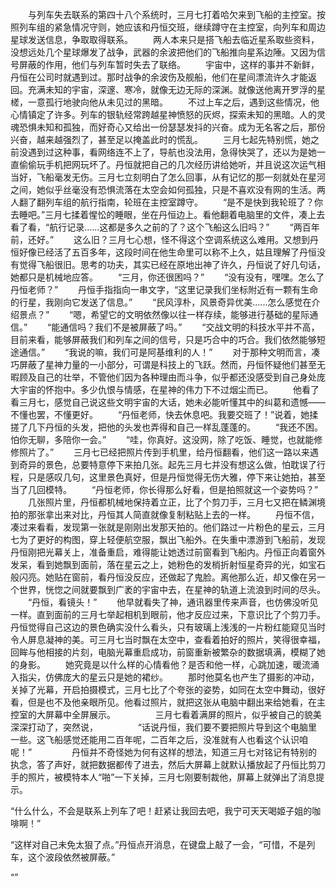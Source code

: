 　　与列车失去联系的第四十八个系统时，三月七打着哈欠来到飞船的主控室。按照列车组的紧急情况守则，她应该和丹恒交班，继续蹲守在主控室，向列车和周边星球发送信息，争取取得联系。
　　两人本来只是搭飞船去临近星系取些资料，没想远处几个星球爆发了战争，武器的余波把他们的飞船推向星系边陲。又因为信号屏蔽的作用，他们与列车暂时失去了联络。
　　宇宙中，这样的事并不新鲜，丹恒在公司时就遇到过。那时战争的余波伤及舰船，他们在星间漂流许久才能返回。充满未知的宇宙，深邃、寒冷，就像无边无际的深渊。就像送他离开罗浮的星槎，一意孤行地驶向他从未见过的黑暗。
　　不过上车之后，遇到这些情况，他心情镇定了许多。列车的银轨经常跨越星神愤怒的灰烬，探索未知的黑暗。人的灵魂恐惧未知和孤独，而好奇心又给出一份瑟瑟发抖的兴奋。成为无名客之后，那份兴奋，越来越强烈了，甚至足以掩盖此时的慌乱。
　　三月七起先特别慌，她之前没遇到过这种事，看网络连不上了，导航也没法用，急得快哭了，还以为是她一直偷偷玩手机把网玩坏了。丹恒就把自己的几次经历讲给她听，并且说这次运气相当好，飞船毫发无伤。三月七立刻明白了怎么回事，从有记忆的那一刻就处在星河之间，她似乎丝毫没有恐惧流落在太空会如何孤独，只是不喜欢没有网的生活。两人翻了翻列车组的航行指南，轮班在主控室蹲守。
　　“是不是快到我轮班了？你去睡吧。”三月七揉着惺忪的睡眼，坐在丹恒边上。看他翻着电脑里的文件，凑上去看了看，“航行记录......这都是多久之前的了？这个飞船这么旧吗？”
　　“两百年前，还好。”
　　这么旧？三月七心想，怪不得这个空调系统这么难用。又想到丹恒好像已经活了五百多年，这段时间在他生命里可以称不上久，姑且理解了丹恒没有觉得飞船很旧。思考的功夫，其实已经在原地出神了许久，丹恒说了好几句话，她都只是机械地应答。
　　“三月，你还很困吗？”
　　“没有没有，嘿嘿。怎么了丹恒老师？”
　　丹恒手指指向一串文字，“这里记录我们坐标附近有一颗有生命的行星，我刚向它发送了信息。”
　　“民风淳朴，风景奇异优美......怎么感觉在介绍景点？”
　　“嗯，希望它的文明依然像以往一样存续，能够进行基础的星际通信。”
　　“能通信吗？我们不是被屏蔽了吗。”
　　“交战文明的科技水平并不高，目前来看，能够屏蔽我们和列车之间的信号，只是巧合中的巧合。我们依然能够短途通信。”
　　“我说的嘛，我们可是阿基维利的人！”
　　对于那种文明而言，凑巧屏蔽了星神力量的一小部分，可谓是科技上的飞跃。然而，丹恒怀疑他们甚至无暇顾及自己的壮举，不管他们因为各种理由而斗争，似乎都还没感受到自己身处庞大宇宙的怀抱中。多少仇恨与情感，在星神的伟力下不过烟尘而已。
　　他看了看三月七，感觉自己说这些文明宇宙的大话，她未必能听懂其中的纠葛和遗憾——不懂也罢，不懂更好。
　　“丹恒老师，快去休息吧。我要交班了！”说着，她揉搓了几下丹恒的头发，把他的头发也弄得和自己一样乱蓬蓬的。
　　“我还不困。怕你无聊，多陪你一会。”
　　“哇，你真好。这没网，除了吃饭、睡觉，也就能修修照片了。”
　　三月七已经把照片传到手机里，给丹恒翻看，他们这一路以来遇到奇异的景色，总要特意停下来拍几张。起先三月七并没有想这么做，怕耽误了行程，只是感叹几句，这里景色真好，但是丹恒觉得无伤大雅，停下来让她拍，甚至当了几回模特。
　　“丹恒老师，你长得那么好看，但是拍照就这一个姿势吗？”
　　几张照片里，丹恒都机械地保持着立正，比了个剪刀手，三月七又把在鳞渊境拍的那张拿出来对比，丹恒其人简直就像复制粘贴上去的一样。
　　丹恒不信，凑过来看看，发现第一张就是刚刚出发那天拍的。他们路过一片粉色的星云，三月七为了更好的构图，穿上轻便航空服，飘出飞船外。在失重中漂游到飞船前，发现丹恒刚把光幕关上，准备重启，难得能让她透过前窗看到飞船内。丹恒正向着窗外发呆，看到她飘到面前，落在星云之上，她粉色的发梢折射恒星奇异的光，如宝石般闪亮。她贴在窗前，看丹恒没反应，还做起了鬼脸。离他那么近，却又像在另一个世界，恍惚之间就要飘到广袤的宇宙中去，在星神的轨道上流浪到时间的尽头。
　　“丹恒，看镜头！”
　　他早就看失了神，通讯器里传来声音，也仿佛没听见一样。直到面前的三月七举起相机到眼前，他才反应过来，下意识比了个剪刀手。丹恒觉得自己这边的景色确实没什么看头，只有玻璃上浅浅的一片粉红能窥见当时令人屏息凝神的美。可三月七当时飘在太空中，查看着拍好的照片，笑得很幸福，回眸与他相接的片刻，电脑光幕重启成功，前窗重新被繁杂的数据填满，模糊了她的身影。
　　她究竟是以什么样的心情看他？是否和他一样，心跳加速，暖流涌入指尖，仿佛庞大的星云只是她的裙纱。
　　那时他莫名也产生了摄影的冲动，关掉了光幕，开启拍摄模式，三月七比了个夸张的姿势，如同在太空中舞动，很好看，但是也不及他亲眼所见。他看过照片，就把这张从电脑中翻出来给她看，在主控室的大屏幕中全屏展示。
　　 
　　三月七看着满屏的照片，似乎被自己的貌美深深打动了，突然说，
　　
　　“话说丹恒，我们要不要把照片导到这个电脑里一些。这飞船感觉还能用二百年呢，二百年之后，没准就有人也看这个认识咱呢！”
　　
　　丹恒并不奇怪她为何有这样的想法，知道三月七对铭记有特别的执念，答了声好，就把数据都传了进去，然后大屏幕上就默认播放起了丹恒比剪刀手的照片，被模特本人“啪”一下关掉，三月七刚要制裁他，屏幕上就弹出了消息提示。

“什么什么，不会是联系上列车了吧！赶紧让我回去吧，我宁可天天喝姬子姐的咖啡啊！”

“这样对自己未免太狠了点。”丹恒点开消息，在键盘上敲了一会，“可惜，不是列车，这个波段依然被屏蔽。”

“”